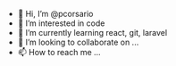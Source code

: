 - 👋 Hi, I’m @pcorsario
- 👀 I’m interested in code
- 🌱 I’m currently learning react, git, laravel
- 💞️ I’m looking to collaborate on ...
- 📫 How to reach me ...

<!---
pcorsario/pcorsario is a ✨ special ✨ repository because its `README.md` (this file) appears on your GitHub profile.
You can click the Preview link to take a look at your changes.
--->
